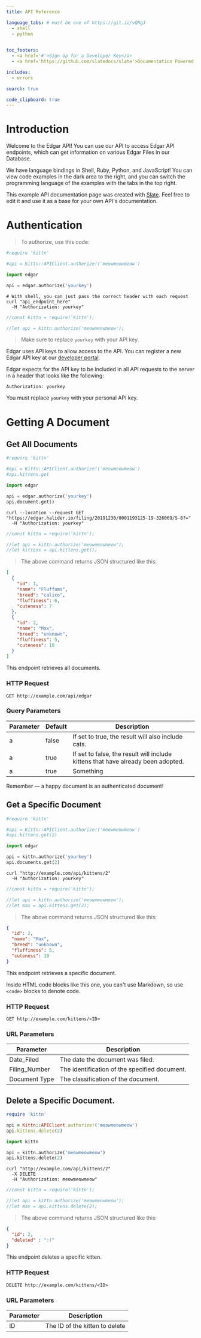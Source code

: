 ```yaml
---
title: API Reference

language_tabs: # must be one of https://git.io/vQNgJ
  - shell
  - python
  

toc_footers:
  - <a href='#'>Sign Up for a Developer Key</a>
  - <a href='https://github.com/slatedocs/slate'>Documentation Powered by Slate</a>

includes:
  - errors

search: true

code_clipboard: true
---
```


# Introduction

Welcome to the Edgar API! You can use our API to access Edgar API endpoints, which can get information on various Edgar Files in our Database.

We have language bindings in Shell, Ruby, Python, and JavaScript! You can view code examples in the dark area to the right, and you can switch the programming language of the examples with the tabs in the top right.

This example API documentation page was created with [Slate](https://github.com/slatedocs/slate). Feel free to edit it and use it as a base for your own API's documentation.

# Authentication

> To authorize, use this code:

```ruby
#require 'kittn'

#api = Kittn::APIClient.authorize!('meowmeowmeow')
```

```python
import edgar

api = edgar.authorize('yourkey')
```

```shell
# With shell, you can just pass the correct header with each request
curl "api_endpoint_here"
  -H "Authorization: yourkey"
```

```javascript
//const kittn = require('kittn');

//let api = kittn.authorize('meowmeowmeow');
```

> Make sure to replace `yourkey` with your API key.

Edgar uses API keys to allow access to the API. You can register a new Edgar API key at our [developer portal](http://example.com/developers).

Edgar expects for the API key to be included in all API requests to the server in a header that looks like the following:

`Authorization: yourkey`

<aside class="notice">
You must replace <code>yourkey</code> with your personal API key.
</aside>

# Getting A Document

## Get All Documents

```ruby
#require 'kittn'

#api = Kittn::APIClient.authorize!('meowmeowmeow')
#api.kittens.get
```

```python
import edgar

api = edgar.authorize('yourkey')
api.document.get()
```

```shell
curl --location --request GET "https://edgar.halider.io/filing/20191230/0001193125-19-326069/S-8?="
  -H "Authorization: yourkey"
```

```javascript
//const kittn = require('kittn');

//let api = kittn.authorize('meowmeowmeow');
//let kittens = api.kittens.get();
```

> The above command returns JSON structured like this:

```json
[
  {
    "id": 1,
    "name": "Fluffums",
    "breed": "calico",
    "fluffiness": 6,
    "cuteness": 7
  },
  {
    "id": 2,
    "name": "Max",
    "breed": "unknown",
    "fluffiness": 5,
    "cuteness": 10
  }
]
```

This endpoint retrieves all documents.

### HTTP Request

`GET http://example.com/api/edgar`

### Query Parameters

Parameter | Default | Description
--------- | ------- | -----------
a | false | If set to true, the result will also include cats.
a | true | If set to false, the result will include kittens that have already been adopted.
a | true | Something

<aside class="success">
Remember — a happy document is an authenticated document!
</aside>

## Get a Specific Document

```ruby
#require 'kittn'

#api = Kittn::APIClient.authorize!('meowmeowmeow')
#api.kittens.get(2)
```

```python
import edgar

api = kittn.authorize('yourkey')
api.documents.get(2)
```

```shell
curl "http://example.com/api/kittens/2"
  -H "Authorization: yourkey"
```

```javascript
//const kittn = require('kittn');

//let api = kittn.authorize('meowmeowmeow');
//let max = api.kittens.get(2);
```

> The above command returns JSON structured like this:

```json
{
  "id": 2,
  "name": "Max",
  "breed": "unknown",
  "fluffiness": 5,
  "cuteness": 10
}
```

This endpoint retrieves a specific document.

<aside class="warning">Inside HTML code blocks like this one, you can't use Markdown, so use <code>&lt;code&gt;</code> blocks to denote code.</aside>

### HTTP Request

`GET http://example.com/kittens/<ID>`

### URL Parameters

Parameter | Description
--------- | -----------
Date_Filed| The date the document was filed.
Filing_Number| The identification of the specified document.
Document Type| The classification of the document.


## Delete a Specific Document.

```ruby
require 'kittn'

api = Kittn::APIClient.authorize!('meowmeowmeow')
api.kittens.delete(2)
```

```python
import kittn

api = kittn.authorize('meowmeowmeow')
api.kittens.delete(2)
```

```shell
curl "http://example.com/api/kittens/2"
  -X DELETE
  -H "Authorization: meowmeowmeow"
```

```javascript
//const kittn = require('kittn');

//let api = kittn.authorize('meowmeowmeow');
//let max = api.kittens.delete(2);
```

> The above command returns JSON structured like this:

```json
{
  "id": 2,
  "deleted" : ":("
}
```

This endpoint deletes a specific kitten.

### HTTP Request

`DELETE http://example.com/kittens/<ID>`

### URL Parameters

Parameter | Description
--------- | -----------
ID | The ID of the kitten to delete

